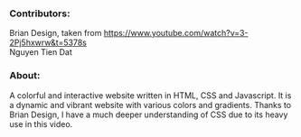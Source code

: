 ### **Contributors:**
Brian Design, taken from https://www.youtube.com/watch?v=3-2Pj5hxwrw&t=5378s
<br> Nguyen Tien Dat

### **About:**
A colorful and interactive website written in HTML, CSS and Javascript. It is a dynamic and vibrant website with various colors and gradients. Thanks to Brian Design, I have a much deeper understanding of CSS due to its heavy use in this video.
